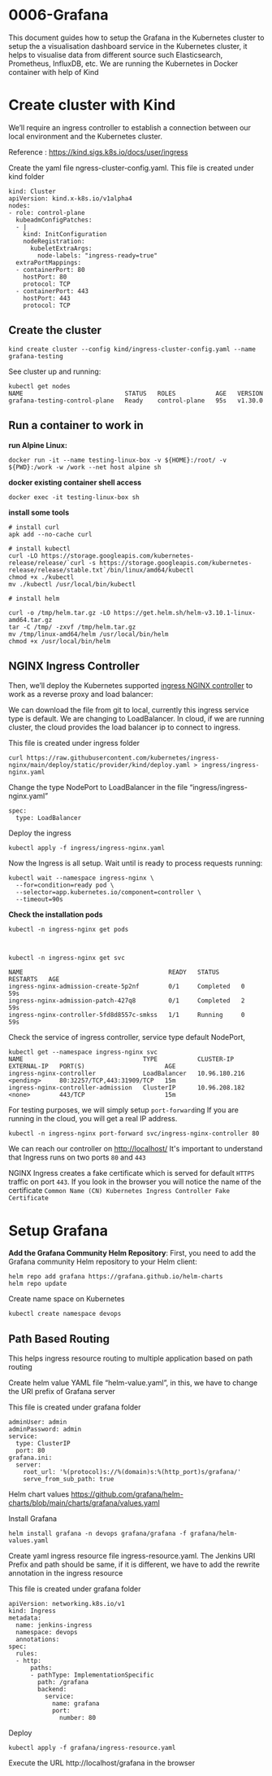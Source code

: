 # 0006-Grafana
This document guides how to setup the Grafana in the Kubernetes cluster to setup the a visualisation dashboard service in the Kubernetes cluster, it helps to visualise data from different source such Elasticsearch, Prometheus, InfluxDB, etc. We are running the Kubernetes in Docker container with help of Kind

# Create cluster with Kind

We’ll require an ingress controller to establish a connection between our local environment and the Kubernetes cluster.

Reference : https://kind.sigs.k8s.io/docs/user/ingress

Create the yaml file ngress-cluster-config.yaml. This file is created under kind folder


    kind: Cluster
    apiVersion: kind.x-k8s.io/v1alpha4
    nodes:
    - role: control-plane
      kubeadmConfigPatches:
      - |
        kind: InitConfiguration
        nodeRegistration:
          kubeletExtraArgs:
            node-labels: "ingress-ready=true"
      extraPortMappings:
      - containerPort: 80
        hostPort: 80
        protocol: TCP
      - containerPort: 443
        hostPort: 443
        protocol: TCP
## Create the cluster 
    kind create cluster --config kind/ingress-cluster-config.yaml --name grafana-testing

See cluster up and running:

    kubectl get nodes
    NAME                            STATUS   ROLES           AGE   VERSION
    grafana-testing-control-plane   Ready    control-plane   95s   v1.30.0


## Run a container to work in

**run Alpine Linux:**

    docker run -it --name testing-linux-box -v ${HOME}:/root/ -v ${PWD}:/work -w /work --net host alpine sh

**docker existing container shell access**


    docker exec -it testing-linux-box sh

**install some tools**

    # install curl 
    apk add --no-cache curl
    
    # install kubectl 
    curl -LO https://storage.googleapis.com/kubernetes-release/release/`curl -s https://storage.googleapis.com/kubernetes-release/release/stable.txt`/bin/linux/amd64/kubectl
    chmod +x ./kubectl
    mv ./kubectl /usr/local/bin/kubectl
    
    # install helm 
    
    curl -o /tmp/helm.tar.gz -LO https://get.helm.sh/helm-v3.10.1-linux-amd64.tar.gz
    tar -C /tmp/ -zxvf /tmp/helm.tar.gz
    mv /tmp/linux-amd64/helm /usr/local/bin/helm
    chmod +x /usr/local/bin/helm


## NGINX Ingress Controller

Then, we’ll deploy the Kubernetes supported [ingress NGINX controller](https://git.k8s.io/ingress-nginx/README.md#readme) to work as a reverse proxy and load balancer:

We can download the file from git to local, currently this ingress service type is default. We are changing to LoadBalancer. In cloud, if we are running cluster,  the cloud provides the load balancer  ip to connect to ingress. 

This file is created under ingress folder

    curl https://raw.githubusercontent.com/kubernetes/ingress-nginx/main/deploy/static/provider/kind/deploy.yaml > ingress/ingress-nginx.yaml

Change the type NodePort to LoadBalancer in the file “ingress/ingress-nginx.yaml”

    spec:
      type: LoadBalancer

Deploy the ingress 

    kubectl apply -f ingress/ingress-nginx.yaml

Now the Ingress is all setup. Wait until is ready to process requests running:

    kubectl wait --namespace ingress-nginx \
      --for=condition=ready pod \
      --selector=app.kubernetes.io/component=controller \
      --timeout=90s

**Check the installation pods**

    kubectl -n ingress-nginx get pods
    


    kubectl -n ingress-nginx get svc
    
    NAME                                        READY   STATUS      RESTARTS   AGE
    ingress-nginx-admission-create-5p2nf        0/1     Completed   0          59s
    ingress-nginx-admission-patch-427q8         0/1     Completed   2          59s
    ingress-nginx-controller-5fd8d8557c-smkss   1/1     Running     0          59s

Check the service of ingress controller, service type default NodePort, 


    kubectl get --namespace ingress-nginx svc
    NAME                                 TYPE           CLUSTER-IP      EXTERNAL-IP   PORT(S)                      AGE
    ingress-nginx-controller             LoadBalancer   10.96.180.216   <pending>     80:32257/TCP,443:31909/TCP   15m
    ingress-nginx-controller-admission   ClusterIP      10.96.208.182   <none>        443/TCP                      15m

For testing purposes, we will simply setup `port-forward`ing
If you are running in the cloud, you will get a real IP address.


    kubectl -n ingress-nginx port-forward svc/ingress-nginx-controller 80

We can reach our controller on [http://localhost/](http://localhost/)
It's important to understand that Ingress runs on two ports `80` and `443`

NGINX Ingress creates a fake certificate which is served for default `HTTPS` traffic on port `443`.
If you look in the browser you will notice the name of the certificate `Common Name (CN) Kubernetes Ingress Controller Fake Certificate`


# Setup Grafana

**Add the Grafana Community Helm Repository**: First, you need to add the Grafana community Helm repository to your Helm client:

    helm repo add grafana https://grafana.github.io/helm-charts
    helm repo update

Create name space on Kubernetes

    kubectl create namespace devops


## Path Based Routing

This helps ingress resource routing to multiple application based on path routing

Create helm value YAML file “helm-value.yaml”, in this, we have to change the URI prefix of Grafana server

This file is created under grafana folder

    adminUser: admin
    adminPassword: admin
    service:
      type: ClusterIP
      port: 80
    grafana.ini:
      server:
        root_url: '%(protocol)s://%(domain)s:%(http_port)s/grafana/'
        serve_from_sub_path: true

Helm chart values https://github.com/grafana/helm-charts/blob/main/charts/grafana/values.yaml

Install Grafana 

    helm install grafana -n devops grafana/grafana -f grafana/helm-values.yaml

Create yaml ingress resource file ingress-resource.yaml.  The Jenkins URI Prefix and path should be same, if it is different, we have to add the rewrite annotation in the ingress resource

This file is created under grafana folder

    
    apiVersion: networking.k8s.io/v1
    kind: Ingress
    metadata:
      name: jenkins-ingress
      namespace: devops
      annotations:
    spec:
      rules:
      - http:
          paths:
          - pathType: ImplementationSpecific
            path: /grafana
            backend:
              service:
                name: grafana
                port:
                  number: 80

Deploy

    kubectl apply -f grafana/ingress-resource.yaml

Execute the URL http://localhost/grafana in the browser

